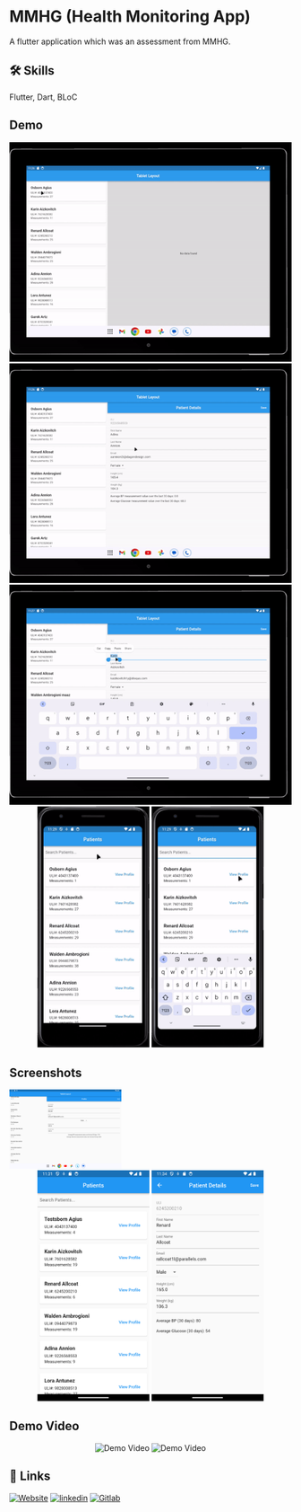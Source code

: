 # MMHG (Health Monitoring App)

A flutter application which was an assessment from MMHG.

## 🛠 Skills

Flutter, Dart, BLoC

## Demo

  <img src='https://raw.githubusercontent.com/maz341/mmhg/main/assets/demo/gif_1.gif' alt='Demo GIF'>
  <img src='https://raw.githubusercontent.com/maz341/mmhg/main/assets/demo/gif_2.gif' alt='Demo GIF'>
  <img src='https://raw.githubusercontent.com/maz341/mmhg/main/assets/demo/gif_3.gif' alt='Demo GIF'>

<div align='center'>
  <img src='https://raw.githubusercontent.com/maz341/mmhg/main/assets/demo/gif_4.gif' width='200' alt='Demo GIF'>
  <img src='https://raw.githubusercontent.com/maz341/mmhg/main/assets/demo/gif_5.gif' width='200' alt='Demo GIF'>
</div>

## Screenshots

  <img src='https://raw.githubusercontent.com/maz341/mmhg/main/assets/demo/ss1.png' width='200' alt='Demo Screenshot'>

<div align='center'>
  <img src='https://raw.githubusercontent.com/maz341/mmhg/main/assets/demo/ss2.png' width='200' alt='Demo Screenshot'>
  <img src='https://raw.githubusercontent.com/maz341/mmhg/main/assets/demo/ss3.png' width='200' alt='Demo Screenshot'>
  
</div>

## Demo Video

<div align='center'>
  <img src='https://raw.githubusercontent.com/maz341/mmhg/main/assets/demo/vid1.mp4'  alt='Demo Video'>
  <img src='https://raw.githubusercontent.com/maz341/mmhg/main/assets/demo/vid2.mp4'  alt='Demo Video'>

</div>

## 🔗 Links

[![Website](https://img.shields.io/badge/my_portfolio-000?style=for-the-badge&logo=ko-fi&logoColor=white)](https://maazkamal.com)
[![linkedin](https://img.shields.io/badge/linkedin-0A66C2?style=for-the-badge&logo=linkedin&logoColor=white)](https://www.linkedin.com/in/mazkamal/)
[![Gitlab](https://img.shields.io/badge/gitlab-fc6d27?style=for-the-badge&logo=gitlab&logoColor=white)](https://gitlab.com/maz341)
